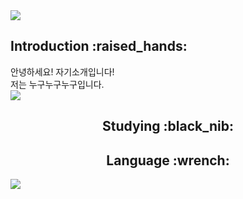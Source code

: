 <img src="https://capsule-render.vercel.app/api?type=waving&color=gradient&height=200&section=header&text=Jerry's%20Github&fontSize=80" />

<div class="container">
  <div class="left-column" align=left>
    <h2>Introduction :raised_hands:</h2>
    안녕하세요! 자기소개입니다!<br>
    저는 누구누구누구입니다.
  </div>
  <div class="right-column" align=right>
    <img src="https://github-readme-stats.vercel.app/api/top-langs/?username=kingodjerry" style="display: block;">
  </div>
</div>





<div align=center>
<h2>Studying :black_nib:</h2>
</div>

<div align=center>
<h2>Language :wrench:</h2>
</div>

<img src="https://capsule-render.vercel.app/api?type=waving&color=gradient&height=200&section=footer" />
